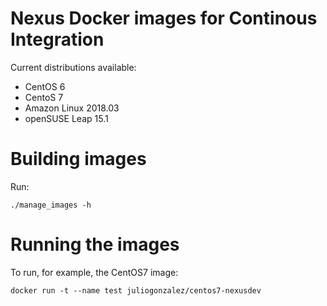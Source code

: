 # Nexus Docker images for Continous Integration

Current distributions available:

* CentOS 6
* CentoS 7
* Amazon Linux 2018.03
* openSUSE Leap 15.1

# Building images

Run:

```
./manage_images -h
```

# Running the images

To run, for example, the CentOS7 image:

```
docker run -t --name test juliogonzalez/centos7-nexusdev
```
